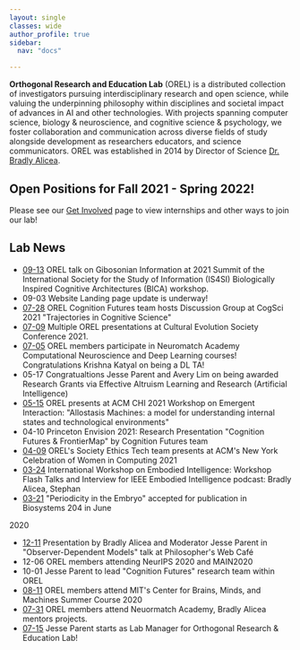 ```yaml
---
layout: single
classes: wide
author_profile: true
sidebar:
  nav: "docs"

---  
```


**Orthogonal Research and Education Lab** (OREL) is a distributed collection of investigators pursuing interdisciplinary research and open science, while valuing the underpinning philosophy within disciplines and societal impact of advances in AI and other technologies. With projects spanning computer science, biology & neuroscience, and cognitive science & psychology, we foster collaboration and communication across diverse fields of study alongside development as researchers educators, and science communicators. OREL was established in 2014 by Director of Science [Dr. Bradly Alicea](http://bradly-alicea.weebly.com/). 

## Open Positions for Fall 2021 - Spring 2022!
Please see our [Get Involved](https://orel-group.github.io/join/) page to view internships and other ways to join our lab! 

## Lab News 
- [09-13](https://summit-2021.is4si.org/schedule/apc-schedule) OREL talk on Gibosonian Information at 2021 Summit of the International Society for the Study of Information (IS4SI) Biologically Inspired Cognitive Architectures (BICA) workshop. 
- 09-03 Website Landing page update is underway!
- [07-28](https://cognitivesciencesociety.org/cogsci-affinity-discussion-groups/) OREL Cognition Futures team hosts Discussion Group at CogSci 2021 "Trajectories in Cognitive Science"
- [07-09](https://culturalevolutionsociety.org/) Multiple OREL presentations at Cultural Evolution Society Conference 2021.
- [07-05](https://academy.neuromatch.io/) OREL members participate in Neuromatch Academy Computational Neuroscience and Deep Learning courses! Congratulations Krishna Katyal on being a DL TA!
 - 05-17 Congratualtions Jesse Parent and Avery Lim on being awarded Research Grants via Effective Altruism Learning and Research (Artificial Intelligence)
- [05-15](https://emergentinteraction.github.io/) OREL presents at ACM CHI 2021 Workshop on Emergent Interaction: "Allostasis Machines: a model for understanding internal states and technological environments"
- 04-10 Princeton Envision 2021: Research Presentation "Cognition Futures & FrontierMap" by Cognition Futures team
- [04-09](https://twitter.com/JesParent/status/1379489919228379136) OREL's Society Ethics Tech team presents at ACM's New York Celebration of Women in Computing 2021
- [03-24](https://www.researchgate.net/publication/350357270_Frontier_Map_and_Cognition_Futures_Embodied_Intelligence_A_Survey_of_Computational_Models_of_Cognition) International Workshop on Embodied Intelligence: Workshop Flash Talks and Interview for IEEE Embodied Intelligence podcast: Bradly Alicea, Stephan 
- [03-21](https://www.sciencedirect.com/science/article/abs/pii/S0303264721000629) "Periodicity in the Embryo" accepted for publication in Biosystems 204 in June

2020
- [12-11](https://medium.com/orel-group/observer-dependent-models-a-talk-at-the-philosophers-web-cafe-4c503cd47778) Presentation by Bradly Alicea and Moderator Jesse Parent in "Observer-Dependent Models" talk at Philosopher's Web Café
- 12-06 OREL members attending NeurIPS 2020 and MAIN2020
- 10-01 Jesse Parent to lead "Cognition Futures" research team within OREL
- [08-11](https://cbmm.mit.edu/summer-school/2020/attendees) OREL members attend MIT's Center for Brains, Minds, and Machines Summer Course 2020
- [07-31](https://github.com/jesparent/Proposal-Materials/tree/master/Neuromatch) OREL members attend Neuormatch Academy, Bradly Alicea mentors projects.
- [07-15](https://orthogonal-research.weebly.com/) Jesse Parent starts as Lab Manager for Orthogonal Research & Education Lab!

